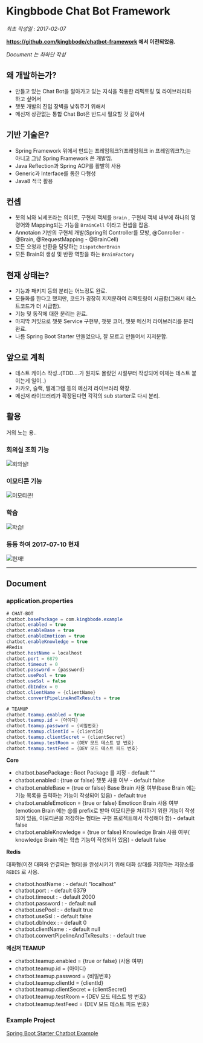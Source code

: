 # Kingbbode Chat Bot Framework

*최초 작성일 : 2017-02-07*

**https://github.com/kingbbode/chatbot-framework 에서 이전되었음.**

*Document 는 최하단 작성*

## 왜 개발하는가?

- 만들고 있는 Chat Bot을 알아가고 있는 지식을 적용한 리펙토링 및 라이브러리화 하고 싶어서
- 챗봇 개발의 진입 장벽을 낮춰주기 위해서
- 메신저 상관없는 통합 Chat Bot은 반드시 필요할 것 같아서

## 기반 기술은?

- Spring Framework 위에서 만드는 프레임워크?(프레임워크 in 프레임워크?);는 아니고 그냥 Spring Framework 쓴 개발임.
- Java Reflection과 Spring AOP를 활발히 사용
- Generic과 Interface를 통한 다형성
- Java8 적극 활용

## 컨셉

- 봇의 뇌와 뇌세포라는 의미로, 구현체 객체를 `Brain` , 구현체 객체 내부에 하나의 명령어와 Mapping되는 기능을 `BrainCell` 이라고 컨셉을 잡음.
- Annotaion 기반의 구현체 개발(Spring의 Controller를 모방, @Conroller - @Brain, @RequestMapping - @BrainCell) 
- 모든 요청과 반환을 담당하는 `DispatcherBrain`
- 모든 Brain의 생성 및 반환 역할을 하는 `BrainFactory`

## 현재 상태는?

- 기능과 패키지 등의 분리는 어느정도 완료.
- 모듈화를 한다고 했지만, 코드가 굉장히 지저분하여 리펙토링이 시급함(그래서 테스트코드가 더 시급함).
- 기능 및 동작에 대한 분리는 완료.
- 마지막 커밋으로 챗봇 Service 구현부, 챗봇 코어, 챗봇 메신저 라이브러리를 분리 완료.
- 나름 Spring Boot Starter 만들었으나, 잘 모르고 만들어서 지저분함.

## 앞으로 계획

- 테스트 케이스 작성..(TDD....가 뭔지도 몰랐던 시절부터 작성되어 이제는 테스트 붙이는게 일이..)
- 카카오, 슬랙, 텔레그램 등의 메신저 라이브러리 확장.
- 메신저 라이브러리가 확장된다면 각각의 sub starter로 다시 분리.

## 활용

거의 노는 용..

### 회의실 조회 기능

![회의실!](./images/cf.png)

### 이모티콘 기능

![이모티콘!](./images/cf2.png)

### 학습

![학습!](./images/cf3.png)

### 등등 하여 2017-07-10 현재

![현재!](./images/cf4.png)

---

## Document

### application.properties

```java
# CHAT-BOT
chatbot.basePackage = com.kingbbode.example
chatbot.enabled = true
chatbot.enableBase = true
chatbot.enableEmoticon = true
chatbot.enableKnowledge = true
#Redis
chatbot.hostName = localhost
chatbot.port = 6879
chatbot.timeout = 0
chatbot.password = {password}
chatbot.usePool = true
chatbot.useSsl = false
chatbot.dbIndex = 0
chatbot.clientName = {clientName}
chatbot.convertPipelineAndTxResults = true

# TEAMUP
chatbot.teamup.enabled = true
chatbot.teamup.id = {아이디}
chatbot.teamup.password = {비밀번호}
chatbot.teamup.clientId = {clientId}
chatbot.teamup.clientSecret = {clientSecret}
chatbot.teamup.testRoom = {DEV 모드 테스트 방 번호}
chatbot.teamup.testFeed = {DEV 모드 테스트 피드 번호}
```

**Core**

- chatbot.basePackage : Root Package 를 지정 - default ""
- chatbot.enabled : {true or false} 챗봇 사용 여부 - default false
- chatbot.enableBase = {true or false} Base Brain 사용 여부(base Brain 에는 기능 목록을 출력하는 기능이 작성되어 있음) - default true
- chatbot.enableEmoticon = {true or false} Emoticon Brain 사용 여부(emoticon Brain 에는 @를 prefix로 받아 이모티콘을 처리하기 위한 기능이 작성되어 있음, 이모티콘을 저장하는 형태는 구현 프로젝트에서 작성해야 함) - default false
- chatbot.enableKnowledge = {true or false} Knowledge Brain 사용 여부( knowledge Brain 에는 학습 기능이 작성되어 있음) - default false

**Redis**

대화형(이전 대화와 연결되는 형태)을 완성시키기 위해 대화 상태를 저장하는 저장소를 `REDIS` 로 사용.

- chatbot.hostName : - default "localhost"
- chatbot.port : - default 6379
- chatbot.timeout : - default 2000
- chatbot.password : - default null
- chatbot.usePool : - default true
- chatbot.useSsl : - default false
- chatbot.dbIndex : - default 0
- chatbot.clientName : - default null
- chatbot.convertPipelineAndTxResults : - default true

**메신저 TEAMUP**
  
- chatbot.teamup.enabled = {true or false} (사용 여부)
- chatbot.teamup.id = {아이디}
- chatbot.teamup.password = {비밀번호}
- chatbot.teamup.clientId = {clientId}
- chatbot.teamup.clientSecret = {clientSecret}
- chatbot.teamup.testRoom = {DEV 모드 테스트 방 번호}
- chatbot.teamup.testFeed = {DEV 모드 테스트 피드 번호} 


### Example Project

[Spring Boot Starter Chatbot Example](https://github.com/kingbbode/spring-boot-starter-chatbot-example)

